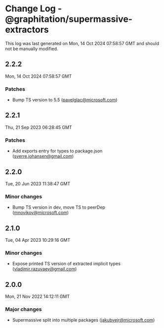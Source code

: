 # Change Log - @graphitation/supermassive-extractors

This log was last generated on Mon, 14 Oct 2024 07:58:57 GMT and should not be manually modified.

<!-- Start content -->

## 2.2.2

Mon, 14 Oct 2024 07:58:57 GMT

### Patches

- Bump TS version to 5.5 (pavelglac@microsoft.com)

## 2.2.1

Thu, 21 Sep 2023 06:28:45 GMT

### Patches

- Add exports entry for types to package.json (sverre.johansen@gmail.com)

## 2.2.0

Tue, 20 Jun 2023 11:38:47 GMT

### Minor changes

- Bump TS version in dev, move TS to peerDep (mnovikov@microsoft.com)

## 2.1.0

Tue, 04 Apr 2023 10:29:16 GMT

### Minor changes

- Expose printed TS version of extracted implicit types (vladimir.razuvaev@gmail.com)

## 2.0.0

Mon, 21 Nov 2022 14:12:11 GMT

### Major changes

- Supermassive split into multiple packages (jakubvejr@microsoft.com)
